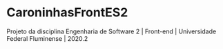 # CaroninhasFrontES2
Projeto da disciplina Engenharia de Software 2 | Front-end | Universidade Federal Fluminense | 2020.2
